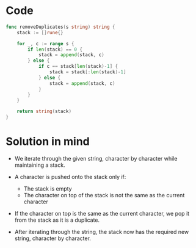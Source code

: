 Code
====

```go
func removeDuplicates(s string) string {
	stack := []rune{}

	for _, c := range s {
		if len(stack) == 0 {
			stack = append(stack, c)
		} else {
			if c == stack[len(stack)-1] {
				stack = stack[:len(stack)-1]
			} else {
				stack = append(stack, c)
			}
		}
	}

	return string(stack)
}
```

Solution in mind
================

-	We iterate through the given string, character by character while maintaining a stack.

-	A character is pushed onto the stack only if:

	-	The stack is empty
	-	The character on top of the stack is not the same as the current character

-	If the character on top is the same as the current character, we pop it from the stack as it is a duplicate.

-	After iterating through the string, the stack now has the required new string, character by character.
